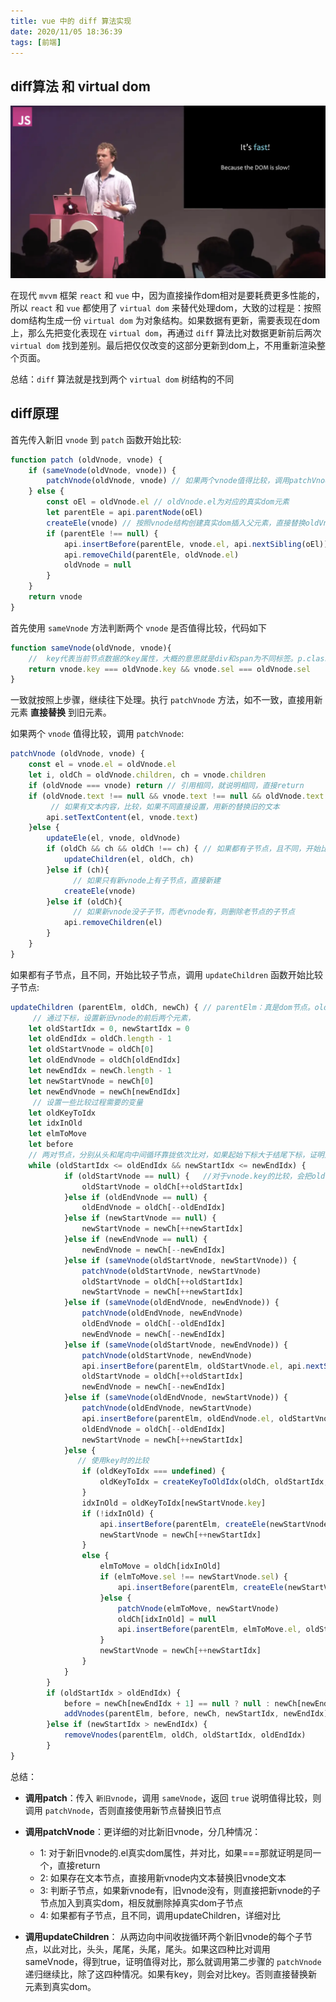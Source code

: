 ```yaml
---
title: vue 中的 diff 算法实现
date: 2020/11/05 18:36:39
tags: [前端]
---
```


## diff算法 和 virtual dom

![WechatIMG3177.png](./vue中的diff算法实现/HrGjhDp8ebSt62R.png)  

在现代 `mvvm` 框架 `react` 和 `vue` 中，因为直接操作dom相对是要耗费更多性能的，所以 `react` 和 `vue` 都使用了 `virtual dom` 来替代处理dom，大致的过程是：按照dom结构生成一份 `virtual dom` 为对象结构。如果数据有更新，需要表现在dom上，那么先把变化表现在 `virtual dom`，再通过 `diff` 算法比对数据更新前后两次 `virtual dom` 找到差别。最后把仅仅改变的这部分更新到dom上，不用重新渲染整个页面。  

总结：`diff` 算法就是找到两个 `virtual dom` 树结构的不同  

## diff原理 
首先传入新旧 `vnode` 到 `patch` 函数开始比较:  

```javascript
function patch (oldVnode, vnode) {
    if (sameVnode(oldVnode, vnode)) {
        patchVnode(oldVnode, vnode) // 如果两个vnode值得比较，调用patchVnode
    } else {
        const oEl = oldVnode.el // oldVnode.el为对应的真实dom元素
        let parentEle = api.parentNode(oEl)
        createEle(vnode) // 按照vnode结构创建真实dom插入父元素，直接替换oldVnode
        if (parentEle !== null) {
            api.insertBefore(parentEle, vnode.el, api.nextSibling(oEl))
            api.removeChild(parentEle, oldVnode.el)
            oldVnode = null
        }
    }
    return vnode
}
```
首先使用 `sameVnode` 方法判断两个 `vnode` 是否值得比较，代码如下

```javascript
function sameVnode(oldVnode, vnode){
	//  key代表当前节点数据的key属性，大概的意思就是div和span为不同标签。p.class1和p.class2为不同标签
	return vnode.key === oldVnode.key && vnode.sel === oldVnode.sel
}
```

一致就按照上步骤，继续往下处理。执行 `patchVnode` 方法，如不一致，直接用新元素 **直接替换** 到旧元素。  

如果两个 `vnode` 值得比较，调用 `patchVnode`:

```javascript
patchVnode (oldVnode, vnode) {
    const el = vnode.el = oldVnode.el
    let i, oldCh = oldVnode.children, ch = vnode.children
    if (oldVnode === vnode) return // 引用相同，就说明相同，直接return
    if (oldVnode.text !== null && vnode.text !== null && oldVnode.text !== vnode.text) {
    	 // 如果有文本内容，比较，如果不同直接设置，用新的替换旧的文本
        api.setTextContent(el, vnode.text)
    }else {
        updateEle(el, vnode, oldVnode)
        if (oldCh && ch && oldCh !== ch) { // 如果都有子节点，且不同，开始比较子节点
            updateChildren(el, oldCh, ch)
        }else if (ch){
        	  // 如果只有新vnode上有子节点，直接新建
            createEle(vnode)
        }else if (oldCh){
        	  // 如果新vnode没子子节，而老vnode有，则删除老节点的子节点
            api.removeChildren(el)
        }
    }
}
```

如果都有子节点，且不同，开始比较子节点，调用 `updateChildren` 函数开始比较子节点:

```javascript
updateChildren (parentElm, oldCh, newCh) { // parentElm：真是dom节点。oldCh：老vnode的所有子节点。newCh：新vnode的所有子节点。
	 // 通过下标，设置新旧vnode的前后两个元素，
    let oldStartIdx = 0, newStartIdx = 0
    let oldEndIdx = oldCh.length - 1
    let oldStartVnode = oldCh[0]
    let oldEndVnode = oldCh[oldEndIdx]
    let newEndIdx = newCh.length - 1
    let newStartVnode = newCh[0]
    let newEndVnode = newCh[newEndIdx]
   	 // 设置一些比较过程需要的变量
    let oldKeyToIdx
    let idxInOld
    let elmToMove
    let before
    // 两对节点，分别从头和尾向中间循环靠拢依次比对，如果起始下标大于结尾下标，证明比对结束，作为循环结束条件
    while (oldStartIdx <= oldEndIdx && newStartIdx <= newEndIdx) {
            if (oldStartVnode == null) {   //对于vnode.key的比较，会把oldVnode = null
                oldStartVnode = oldCh[++oldStartIdx] 
            }else if (oldEndVnode == null) {
                oldEndVnode = oldCh[--oldEndIdx]
            }else if (newStartVnode == null) {
                newStartVnode = newCh[++newStartIdx]
            }else if (newEndVnode == null) {
                newEndVnode = newCh[--newEndIdx]
            }else if (sameVnode(oldStartVnode, newStartVnode)) {
                patchVnode(oldStartVnode, newStartVnode)
                oldStartVnode = oldCh[++oldStartIdx]
                newStartVnode = newCh[++newStartIdx]
            }else if (sameVnode(oldEndVnode, newEndVnode)) {
                patchVnode(oldEndVnode, newEndVnode)
                oldEndVnode = oldCh[--oldEndIdx]
                newEndVnode = newCh[--newEndIdx]
            }else if (sameVnode(oldStartVnode, newEndVnode)) {
                patchVnode(oldStartVnode, newEndVnode)
                api.insertBefore(parentElm, oldStartVnode.el, api.nextSibling(oldEndVnode.el))
                oldStartVnode = oldCh[++oldStartIdx]
                newEndVnode = newCh[--newEndIdx]
            }else if (sameVnode(oldEndVnode, newStartVnode)) {
                patchVnode(oldEndVnode, newStartVnode)
                api.insertBefore(parentElm, oldEndVnode.el, oldStartVnode.el)
                oldEndVnode = oldCh[--oldEndIdx]
                newStartVnode = newCh[++newStartIdx]
            }else {
               // 使用key时的比较
                if (oldKeyToIdx === undefined) {
                    oldKeyToIdx = createKeyToOldIdx(oldCh, oldStartIdx, oldEndIdx) // 有key生成index表
                }
                idxInOld = oldKeyToIdx[newStartVnode.key]
                if (!idxInOld) {
                    api.insertBefore(parentElm, createEle(newStartVnode).el, oldStartVnode.el)
                    newStartVnode = newCh[++newStartIdx]
                }
                else {
                    elmToMove = oldCh[idxInOld]
                    if (elmToMove.sel !== newStartVnode.sel) {
                        api.insertBefore(parentElm, createEle(newStartVnode).el, oldStartVnode.el)
                    }else {
                        patchVnode(elmToMove, newStartVnode)
                        oldCh[idxInOld] = null
                        api.insertBefore(parentElm, elmToMove.el, oldStartVnode.el)
                    }
                    newStartVnode = newCh[++newStartIdx]
                }
            }
        }
        if (oldStartIdx > oldEndIdx) {
            before = newCh[newEndIdx + 1] == null ? null : newCh[newEndIdx + 1].el
            addVnodes(parentElm, before, newCh, newStartIdx, newEndIdx)
        }else if (newStartIdx > newEndIdx) {
            removeVnodes(parentElm, oldCh, oldStartIdx, oldEndIdx)
        }
}
```


总结：    

 - **调用patch**：传入 `新旧vnode`，调用 `sameVnode`，返回 `true` 说明值得比较，则调用 `patchVnode`，否则直接使用新节点替换旧节点  

 - **调用patchVnode**：更详细的对比新旧vnode，分几种情况：  
 	- 1: 对于新旧vnode的.el真实dom属性，并对比，如果===那就证明是同一个，直接return
 	- 2: 如果存在文本节点，直接用新vnode内文本替换旧vnode文本
 	- 3: 判断子节点，如果新vnode有，旧vnode没有，则直接把新vnode的子节点加入到真实dom，相反就删除掉真实dom子节点
 	- 4: 如果都有子节点，且不同，调用updateChildren，详细对比
 - **调用updateChildren**： 从两边向中间收拢循环两个新旧vnode的每个子节点，以此对比，头头，尾尾，头尾，尾头。如果这四种比对调用sameVnode，得到true，证明值得对比，那么就调用第二步骤的 `patchVnode` 递归继续比，除了这四种情况。如果有key，则会对比key。否则直接替换新元素到真实dom。